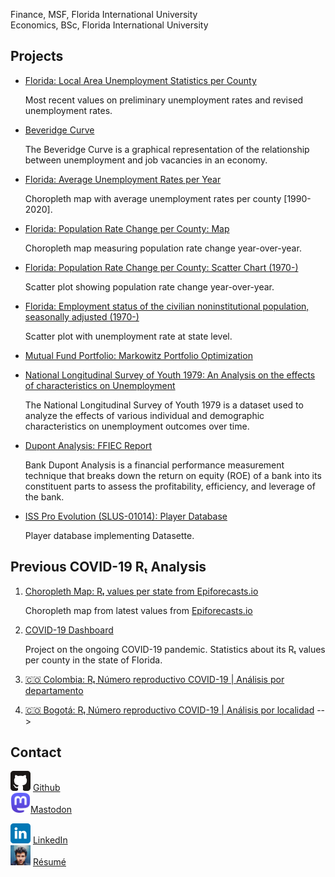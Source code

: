 <meta name="viewport" content="width=device-width, initial-scale=1.0">
<link rel="me" href="https://mastodon.cloud/@danielcs88">

Finance, MSF, Florida International University</br>
Economics, BSc, Florida International University

## Projects

- [Florida: Local Area Unemployment Statistics per County](/cues/fl_county_unemp_map.html)

  Most recent values on preliminary unemployment rates and revised unemployment rates.

- [Beveridge Curve](https://cloud.datapane.com/reports/OkpKyP7/beveridge-curve/)

  The Beveridge Curve is a graphical representation of the relationship between unemployment and job vacancies in an economy.

- [Florida: Average Unemployment Rates per Year](/cues/fl_unemployment_rate_map.html)

  Choropleth map with average unemployment rates per county \[1990-2020\].

- [Florida: Population Rate Change per County: Map](/cues/fl_heatmap_population.html)

  Choropleth map measuring population rate change year-over-year.

- [Florida: Population Rate Change per County: Scatter Chart (1970-)](/cues/fl_bubble_population.html)

  Scatter plot showing population rate change year-over-year.

- [Florida: Employment status of the civilian noninstitutional population, seasonally adjusted (1970-)](/cues/Florida_unemp_historical.html)

  Scatter plot with unemployment rate at state level.

- [Mutual Fund Portfolio: Markowitz Portfolio Optimization](https://nbviewer.org/github/danielcs88/project_fin6525/blob/main/Output_Project_Cardenas_Daniel_6102358.ipynb)

- [National Longitudinal Survey of Youth 1979: An Analysis on the effects of characteristics on Unemployment](https://nbviewer.org/github/danielcs88/NLSY_79/blob/master/Project.ipynb)

  The National Longitudinal Survey of Youth 1979 is a dataset used to analyze the effects of various individual and demographic characteristics on unemployment outcomes over time.

- [Dupont Analysis: FFIEC Report](https://nbviewer.org/github/danielcs88/dupont_analysis/blob/master/dupont_analysis_assignment.ipynb)

  Bank Dupont Analysis is a financial performance measurement technique that breaks down the return on equity (ROE) of a bank into its constituent parts to assess the profitability, efficiency, and leverage of the bank.

- [ISS Pro Evolution (SLUS-01014): Player Database](https://iss-pro-evolution.vercel.app/iss_player_data/iss_player_data)

  Player database implementing Datasette.

## Previous COVID-19 Rₜ Analysis

1. [Choropleth Map: Rₜ values per state from Epiforecasts.io](https://danielcs88.github.io/html/rt.html)

   Choropleth map from latest values from [Epiforecasts.io](https://epiforecasts.io/covid/posts/national/united-states/)

2. [COVID-19 Dashboard](/covid-19.html)

   Project on the ongoing COVID-19 pandemic. Statistics about its Rₜ values per county in the state of Florida.

3. [🇨🇴 Colombia: Rₜ Número reproductivo COVID-19 | Análisis por departamento](Colombia%20R_t.html)

4. [🇨🇴 Bogotá: Rₜ Número reproductivo COVID-19 | Análisis por localidad](/Bogota_Rt.html) -->

## Contact

<img src="assets/github.svg" alt="drawing" width="32" /> [Github](https://github.com/danielcs88)  
<img src="assets/mastodon.svg" alt="drawing" width="32" rel="me"/>[Mastodon](https://mastodon.cloud/@danielcs88)

<!-- <img src="assets/twitter.svg" alt="drawing" width="32" /> [Twitter](https://twitter.com/DanielCardenas_)   -->

<img src="assets/linkedin.svg" width="32" /> [LinkedIn](https://www.linkedin.com/in/danielcs88/)  
<img src="assets/Toluca_Lake.jpg" width="32" /> [Résumé](https://standardresume.co/r/lKS_uuDBGzRYq7lxaXjMi)
